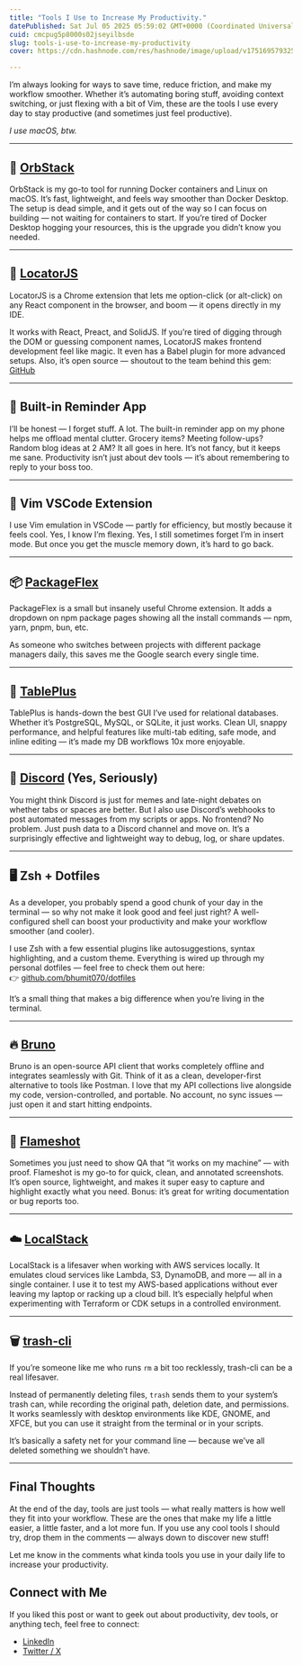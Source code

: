 ```yaml
---
title: "Tools I Use to Increase My Productivity."
datePublished: Sat Jul 05 2025 05:59:02 GMT+0000 (Coordinated Universal Time)
cuid: cmcpug5p8000s02jseyilbsde
slug: tools-i-use-to-increase-my-productivity
cover: https://cdn.hashnode.com/res/hashnode/image/upload/v1751695793251/481d13ed-2a2f-4b40-a9c9-9ecdfa562c74.webp

---
```


I’m always looking for ways to save time, reduce friction, and make my workflow smoother. Whether it’s automating boring stuff, avoiding context switching, or just flexing with a bit of Vim, these are the tools I use every day to stay productive (and sometimes just feel productive).

*I use macOS, btw.*

---

## 🐳 [OrbStack](https://orbstack.dev/)

OrbStack is my go-to tool for running Docker containers and Linux on macOS. It’s fast, lightweight, and feels way smoother than Docker Desktop. The setup is dead simple, and it gets out of the way so I can focus on building — not waiting for containers to start. If you’re tired of Docker Desktop hogging your resources, this is the upgrade you didn’t know you needed.

---

## 🎯 [LocatorJS](https://www.locatorjs.com/)

LocatorJS is a Chrome extension that lets me option-click (or alt-click) on any React component in the browser, and boom — it opens directly in my IDE.

It works with React, Preact, and SolidJS. If you’re tired of digging through the DOM or guessing component names, LocatorJS makes frontend development feel like magic. It even has a Babel plugin for more advanced setups. Also, it’s open source — shoutout to the team behind this gem: [GitHub](https://github.com/infi-pc/locatorjs)

---

## 🔔 Built-in Reminder App

I’ll be honest — I forget stuff. A lot. The built-in reminder app on my phone helps me offload mental clutter. Grocery items? Meeting follow-ups? Random blog ideas at 2 AM? It all goes in here. It’s not fancy, but it keeps me sane. Productivity isn’t just about dev tools — it’s about remembering to reply to your boss too.

---

## 🧙 Vim VSCode Extension

I use Vim emulation in VSCode — partly for efficiency, but mostly because it feels cool. Yes, I know I’m flexing. Yes, I still sometimes forget I’m in insert mode. But once you get the muscle memory down, it’s hard to go back.

---

## 📦 [PackageFlex](https://chromewebstore.google.com/detail/packageflex/kikhkjfhchalgdhdjfjjimlgbipmhlci)

PackageFlex is a small but insanely useful Chrome extension. It adds a dropdown on npm package pages showing all the install commands — npm, yarn, pnpm, bun, etc.

As someone who switches between projects with different package managers daily, this saves me the Google search every single time.

---

## 🧮 [TablePlus](https://tableplus.com/)

TablePlus is hands-down the best GUI I’ve used for relational databases. Whether it’s PostgreSQL, MySQL, or SQLite, it just works. Clean UI, snappy performance, and helpful features like multi-tab editing, safe mode, and inline editing — it’s made my DB workflows 10x more enjoyable.

---

## 💬 [Discord](https://discord.com/) (Yes, Seriously)

You might think Discord is just for memes and late-night debates on whether tabs or spaces are better. But I also use Discord’s webhooks to post automated messages from my scripts or apps. No frontend? No problem. Just push data to a Discord channel and move on. It’s a surprisingly effective and lightweight way to debug, log, or share updates.

---

## 🖥️ Zsh + Dotfiles

As a developer, you probably spend a good chunk of your day in the terminal — so why not make it look good and feel just right? A well-configured shell can boost your productivity and make your workflow smoother (and cooler).

I use Zsh with a few essential plugins like autosuggestions, syntax highlighting, and a custom theme. Everything is wired up through my personal dotfiles — feel free to check them out here:  
👉 [github.com/bhumit070/dotfiles](https://github.com/bhumit070/dotfiles)

It’s a small thing that makes a big difference when you’re living in the terminal.

---

## 🔥 [Bruno](https://www.usebruno.com/)

Bruno is an open-source API client that works completely offline and integrates seamlessly with Git. Think of it as a clean, developer-first alternative to tools like Postman. I love that my API collections live alongside my code, version-controlled, and portable. No account, no sync issues — just open it and start hitting endpoints.

---

## 📸 [Flameshot](https://flameshot.org/)

Sometimes you just need to show QA that “it works on my machine” — with proof. Flameshot is my go-to for quick, clean, and annotated screenshots. It’s open source, lightweight, and makes it super easy to capture and highlight exactly what you need. Bonus: it’s great for writing documentation or bug reports too.

---

## ☁️ [LocalStack](https://www.localstack.cloud/)

LocalStack is a lifesaver when working with AWS services locally. It emulates cloud services like Lambda, S3, DynamoDB, and more — all in a single container. I use it to test my AWS-based applications without ever leaving my laptop or racking up a cloud bill. It’s especially helpful when experimenting with Terraform or CDK setups in a controlled environment.

---

## 🗑️ [trash-cli](https://github.com/andreafrancia/trash-cli)

If you’re someone like me who runs `rm` a bit too recklessly, trash-cli can be a real lifesaver.

Instead of permanently deleting files, `trash` sends them to your system’s trash can, while recording the original path, deletion date, and permissions. It works seamlessly with desktop environments like KDE, GNOME, and XFCE, but you can use it straight from the terminal or in your scripts.

It’s basically a safety net for your command line — because we’ve all deleted something we shouldn’t have.

---

## Final Thoughts

At the end of the day, tools are just tools — what really matters is how well they fit into your workflow. These are the ones that make my life a little easier, a little faster, and a lot more fun. If you use any cool tools I should try, drop them in the comments — always down to discover new stuff!

Let me know in the comments what kinda tools you use in your daily life to increase your productivity.

## Connect with Me

If you liked this post or want to geek out about productivity, dev tools, or anything tech, feel free to connect:

- [LinkedIn](https://www.linkedin.com/in/bhoomit-ganatra/)
- [Twitter / X](https://x.com/bhumit070)